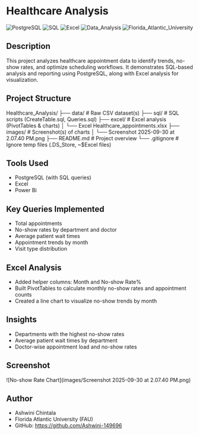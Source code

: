 # Healthcare Analysis

![PostgreSQL](https://img.shields.io/badge/PostgreSQL-336791?logo=postgresql&logoColor=white)
![SQL](https://img.shields.io/badge/SQL-F29111?logo=database&logoColor=white)
![Excel](https://img.shields.io/badge/Microsoft_Excel-217346?logo=microsoft-excel&logoColor=white)
![Data_Analysis](https://img.shields.io/badge/Data_Analysis-FFD700?logo=graph&logoColor=black)
![Florida_Atlantic_University](https://img.shields.io/badge/FAU_Project-003366?logo=academia&logoColor=white)


## Description
This project analyzes healthcare appointment data to identify trends, no-show rates, and optimize scheduling workflows. It demonstrates SQL-based analysis and reporting using PostgreSQL, along with Excel analysis for visualization.

## Project Structure
Healthcare_Analysis/
├── data/                         # Raw CSV dataset(s)
├── sql/                          # SQL scripts (CreateTable.sql, Queries.sql)
├── excel/                        # Excel analysis (PivotTables & charts)
│   └── Excel Healthcare_appointments.xlsx
├── images/                       # Screenshot(s) of charts
│   └── Screenshot 2025-09-30 at 2.07.40 PM.png
├── README.md                      # Project overview
└── .gitignore                     # Ignore temp files (.DS_Store, ~$Excel files)

## Tools Used
- PostgreSQL (with SQL queries)
- Excel
- Power Bi

## Key Queries Implemented
- Total appointments
- No-show rates by department and doctor
- Average patient wait times
- Appointment trends by month
- Visit type distribution

## Excel Analysis
- Added helper columns: Month and No-show Rate%
- Built PivotTables to calculate monthly no-show rates and appointment counts
- Created a line chart to visualize no-show trends by month

## Insights
- Departments with the highest no-show rates
- Average patient wait times by department
- Doctor-wise appointment load and no-show rates

## Screenshot
![No-show Rate Chart](images/Screenshot 2025-09-30 at 2.07.40 PM.png)

## Author
- Ashwini Chintala
- Florida Atlantic University (FAU)
- GitHub: https://github.com/Ashwini-149696
